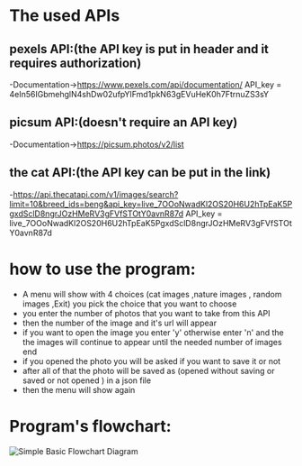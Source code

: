 # The used APIs
## pexels API:(the API key is put in header and it requires authorization)
-Documentation->https://www.pexels.com/api/documentation/
API_key = 4eIn56IGbmehglN4shDw02ufpYIFmd1pkN63gEVuHeK0h7FtrnuZS3sY

## picsum API:(doesn't require an API key)
-Documentation->https://picsum.photos/v2/list

## the cat API:(the API key can be put in the link)
-https://api.thecatapi.com/v1/images/search?limit=10&breed_ids=beng&api_key=live_7OOoNwadKl2OS20H6U2hTpEaK5PgxdSclD8ngrJOzHMeRV3gFVfSTOtY0avnR87d
API_key = live_7OOoNwadKl2OS20H6U2hTpEaK5PgxdSclD8ngrJOzHMeRV3gFVfSTOtY0avnR87d



# how to use the program:

* A menu will show with 4 choices  (cat images ,nature images , random images ,Exit) you pick the choice that you want to choose 
* you enter the number of photos that you want to take from this API
* then the number of the image and it's url will appear
* if you want to open the image you enter 'y' otherwise enter 'n' and the the images will continue to appear until the needed number of images end
* if you opened the photo you will be asked if you want to save it or not
* after all of that the photo will be saved as (opened without saving or saved or not opened ) in a json file
* then the menu will show again

# Program's flowchart:

![Simple Basic Flowchart Diagram](https://github.com/user-attachments/assets/4dbac019-2311-4432-9c70-7422769c76ce)
